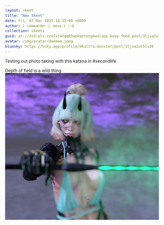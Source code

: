 ```yaml
---
layout: skeet
title: "New Skeet"
date: Fri, 07 Mar 2025 14:33:00 +0000
author: ⸸ commander ░ nova ⸸ :~$
collection: skeets
guid: at://did:plc:zzofxcatgqb5wpkqetnng4wo/app.bsky.feed.post/3ljsa2ut5ls26
avatar: /img/avatar/daemon.jpeg
bluesky: https://bsky.app/profile/mkultra.monster/post/3ljsa2ut5ls26
---
```


Testing out photo taking with this katana in #secondlife

Depth of field is a wild thing<img src="/_skeets/media/bafkreic4cfqpmdezmrbjmaqlo53bemh6axhugvls5mc6ravsiky67zemzm_jpeg" alt="Image">
